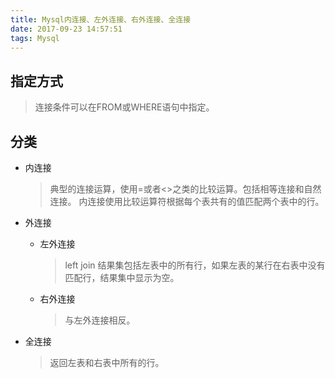 ```yaml
---
title: Mysql内连接、左外连接、右外连接、全连接
date: 2017-09-23 14:57:51
tags: Mysql
---
```


## 指定方式
  > 连接条件可以在FROM或WHERE语句中指定。

## 分类
  * 内连接
    > 典型的连接运算，使用=或者<>之类的比较运算。包括相等连接和自然连接。
    > 内连接使用比较运算符根据每个表共有的值匹配两个表中的行。

  * 外连接
    * 左外连接
      > left join 结果集包括左表中的所有行，如果左表的某行在右表中没有匹配行，结果集中显示为空。

    * 右外连接
      > 与左外连接相反。

  * 全连接
    > 返回左表和右表中所有的行。
